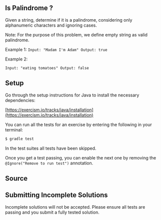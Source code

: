## Is Palindrome ?

Given a string, determine if it is a palindrome, considering only alphanumeric characters and ignoring cases.

Note: For the purpose of this problem, we define empty string as valid palindrome.

Example 1:
`
  Input: "Madam I'm Adam"
  Output: true
`

Example 2:

`
  Input: "eating tomatoes"
  Output: false
`

## Setup

Go through the setup instructions for Java to install the necessary
dependencies:

[https://exercism.io/tracks/java/installation](https://exercism.io/tracks/java/installation)

You can run all the tests for an exercise by entering the following in your
terminal:

```sh
$ gradle test
```

In the test suites all tests have been skipped.

Once you get a test passing, you can enable the next one by removing the
`@Ignore("Remove to run test")` annotation.

## Source

## Submitting Incomplete Solutions
Incomplete solutions will not be accepted. Please ensure all tests are passing and you
submit a fully tested solution.
